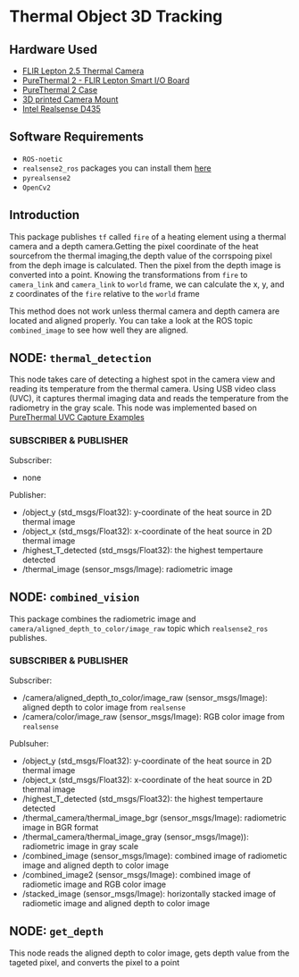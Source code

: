 # Thermal Object 3D Tracking

## Hardware Used
- [FLIR Lepton 2.5 Thermal Camera](https://www.flir.com/products/lepton/)
- [PureThermal 2 - FLIR Lepton Smart I/O Board](https://www.sparkfun.com/products/14670)
- [PureThermal 2 Case](https://www.thingiverse.com/thing:3282890)
- [3D printed Camera Mount](https://github.com/rubberdk/Thermal_Object_3D_Tracking/blob/master/stl/extended_roundcam.stl)
- [Intel Realsense D435](https://www.intelrealsense.com/depth-camera-d435/)

## Software Requirements
- `ROS-noetic`
- `realsense2_ros` packages you can install them [here](https://github.com/IntelRealSense/realsense-ros)
- `pyrealsense2`
- `OpenCv2`



## Introduction
This package publishes `tf` called `fire` of a heating element using a thermal camera and a depth camera.Getting the pixel coordinate of the heat sourcefrom the thermal imaging,the depth value of the corrspoing pixel from the deph image is calculated. Then the pixel from the depth image is converted into a point. Knowing the transformations from `fire` to `camera_link` and `camera_link` to `world` frame, we can calculate the x, y, and z coordinates of the `fire` relative to the `world` frame

This method does not work unless thermal camera and depth camera are located and aligned properly.
You can take a look at the ROS topic `combined_image` to see how well they are aligned.


## NODE: `thermal_detection`
This node takes care of detecting a highest spot in the camera view and reading its temperature from the thermal camera.
Using USB video class (UVC), it captures thermal imaging data and reads the temperature from the radiometry in the gray scale.
This node was implemented based on [PureThermal UVC Capture Examples](https://github.com/groupgets/purethermal1-uvc-capture)

### SUBSCRIBER & PUBLISHER
Subscriber:
- none

Publisher:
- /object_y (std_msgs/Float32): y-coordinate of the heat source in 2D thermal image 
- /object_x (std_msgs/Float32): x-coordinate of the heat source in 2D thermal image 
- /highest_T_detected (std_msgs/Float32): the highest tempertaure detected
- /thermal_image (sensor_msgs/Image): radiometric image

## NODE: `combined_vision`
This package combines the radiometric image and `camera/aligned_depth_to_color/image_raw` topic which `realsense2_ros` publishes. 

### SUBSCRIBER & PUBLISHER
Subscriber:
- /camera/aligned_depth_to_color/image_raw (sensor_msgs/Image): aligned depth to color image from `realsense`
- /camera/color/image_raw (sensor_msgs/Image): RGB color image from `realsense`

Publsuher:
- /object_y (std_msgs/Float32): y-coordinate of the heat source in 2D thermal image 
- /object_x (std_msgs/Float32): x-coordinate of the heat source in 2D thermal image 
- /highest_T_detected (std_msgs/Float32): the highest tempertaure detected
- /thermal_camera/thermal_image_bgr (sensor_msgs/Image): radiometric image in BGR format
- /thermal_camera/thermal_image_gray (sensor_msgs/Image)): radiometric image in gray scale
- /combined_image (sensor_msgs/Image): combined image of radiometic image and aligned depth to color image
- /combined_image2 (sensor_msgs/Image): combined image of radiometic image and RGB color image
- /stacked_image (sensor_msgs/Image): horizontally stacked image of radiometic image and aligned depth to color image

## NODE: `get_depth`
This node reads the aligned depth to color image, gets depth value from the tageted pixel, and converts the pixel to a point





